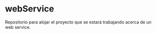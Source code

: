# webService
Repositorio para alojar el proyecto que se estará trabajando acerca de un web service.
